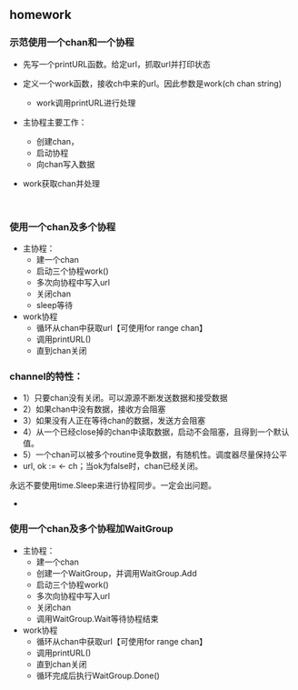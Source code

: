 

## homework



### 示范使用一个chan和一个协程

* 先写一个printURL函数。给定url，抓取url并打印状态

* 定义一个work函数，接收ch中来的url。因此参数是work(ch chan string)

  * work调用printURL进行处理

* 主协程主要工作：

  * 创建chan，
  * 启动协程
  * 向chan写入数据

* work获取chan并处理

  ​


### 使用一个chan及多个协程

* 主协程：
  * 建一个chan
  * 启动三个协程work()
  * 多次向协程中写入url
  * 关闭chan
  * sleep等待
* work协程
  * 循环从chan中获取url【可使用for range chan】
  * 调用printURL()
  * 直到chan关闭



### channel的特性：

* 1）只要chan没有关闭。可以源源不断发送数据和接受数据
* 2）如果chan中没有数据，接收方会阻塞
* 3）如果没有人正在等待chan的数据，发送方会阻塞
* 4）从一个已经close掉的chan中读取数据，启动不会阻塞，且得到一个默认值。
* 5）一个chan可以被多个routine竞争数据，有随机性。调度器尽量保持公平
* url, ok := <- ch；当ok为false时，chan已经关闭。

永远不要使用time.Sleep来进行协程同步。一定会出问题。



- ​

### 使用一个chan及多个协程加WaitGroup

- 主协程：
  - 建一个chan
  - 创建一个WaitGroup，并调用WaitGroup.Add
  - 启动三个协程work()
  - 多次向协程中写入url
  - 关闭chan
  - 调用WaitGroup.Wait等待协程结束
- work协程
  - 循环从chan中获取url【可使用for range chan】
  - 调用printURL()
  - 直到chan关闭
  - 循环完成后执行WaitGroup.Done()